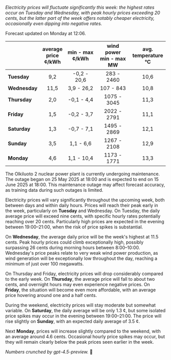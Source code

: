 *Electricity prices will fluctuate significantly this week: the highest rates occur on Tuesday and Wednesday, with peak hourly prices exceeding 20 cents, but the latter part of the week offers notably cheaper electricity, occasionally even dipping into negative rates.*

Forecast updated on Monday at 12:06.

|              | average<br>price<br>¢/kWh | min - max<br>¢/kWh | wind power<br>min - max<br>MW | avg.<br>temperature<br>°C |
|:-------------|:----------------:|:----------------:|:-------------:|:-------------:|
| **Tuesday**      |        9,2       |    -0,2 - 20,6    |       283 - 2460      |       10,6      |
| **Wednesday**  |       11,5       |     3,9 - 26,2    |       107 - 843       |       10,8      |
| **Thursday**      |        2,0       |    -0,1 - 4,4     |      1075 - 3045      |       11,3      |
| **Friday**    |        1,5       |    -0,2 - 3,7     |      2022 - 2791      |       11,1      |
| **Saturday**     |        1,3       |    -0,7 - 7,1     |      1495 - 2869      |       12,1      |
| **Sunday**    |        3,5       |     1,1 - 6,6     |      1267 - 2108      |       12,9      |
| **Monday**    |        4,6       |     1,1 - 10,4    |      1173 - 1771      |       13,3      |

The Olkiluoto 2 nuclear power plant is currently undergoing maintenance. The outage began on 25 May 2025 at 18:00 and is expected to end on 15 June 2025 at 18:00. This maintenance outage may affect forecast accuracy, as training data during such outages is limited.

Electricity prices will vary significantly throughout the upcoming week, both between days and within daily hours. Prices will reach their peak early in the week, particularly on **Tuesday** and Wednesday. On Tuesday, the daily average price will exceed nine cents, with specific hourly rates potentially reaching over 20 cents. Particularly high prices are expected in the evening between 19:00–21:00, when the risk of price spikes is substantial.

On **Wednesday**, the average daily price will be the week's highest at 11.5 cents. Peak hourly prices could climb exceptionally high, possibly surpassing 26 cents during morning hours between 8:00–10:00. Wednesday's price peaks relate to very weak wind power production, as wind generation will be exceptionally low throughout the day, reaching a minimum of just over 100 megawatts.

On Thursday and Friday, electricity prices will drop considerably compared to the early week. On **Thursday**, the average price will fall to about two cents, and overnight hours may even experience negative prices. On **Friday**, the situation will become even more affordable, with an average price hovering around one and a half cents.

During the weekend, electricity prices will stay moderate but somewhat variable. On **Saturday**, the daily average will be only 1.3 ¢, but some isolated price spikes may occur in the evening between 19:00–21:00. The price will rise slightly on **Sunday**, with an expected daily average of 3.5 ¢.

Next **Monday**, prices will increase slightly compared to the weekend, with an average around 4.6 cents. Occasional hourly price spikes may occur, but they will remain clearly below the peak prices seen earlier in the week.

*Numbers crunched by gpt-4.5-preview.* 🔌
